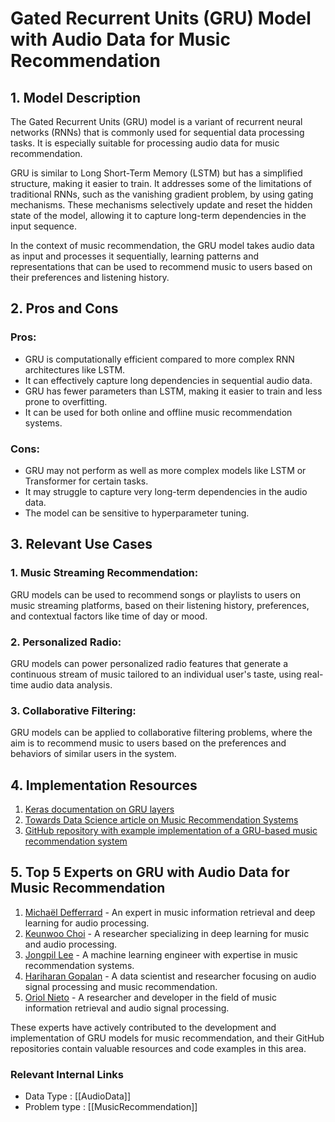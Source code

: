 # Gated Recurrent Units (GRU) Model with Audio Data for Music Recommendation

## 1. Model Description
The Gated Recurrent Units (GRU) model is a variant of recurrent neural networks (RNNs) that is commonly used for sequential data processing tasks. It is especially suitable for processing audio data for music recommendation. 

GRU is similar to Long Short-Term Memory (LSTM) but has a simplified structure, making it easier to train. It addresses some of the limitations of traditional RNNs, such as the vanishing gradient problem, by using gating mechanisms. These mechanisms selectively update and reset the hidden state of the model, allowing it to capture long-term dependencies in the input sequence.

In the context of music recommendation, the GRU model takes audio data as input and processes it sequentially, learning patterns and representations that can be used to recommend music to users based on their preferences and listening history.

## 2. Pros and Cons

### Pros:
- GRU is computationally efficient compared to more complex RNN architectures like LSTM.
- It can effectively capture long dependencies in sequential audio data.
- GRU has fewer parameters than LSTM, making it easier to train and less prone to overfitting.
- It can be used for both online and offline music recommendation systems.

### Cons:
- GRU may not perform as well as more complex models like LSTM or Transformer for certain tasks.
- It may struggle to capture very long-term dependencies in the audio data.
- The model can be sensitive to hyperparameter tuning.

## 3. Relevant Use Cases

### 1. Music Streaming Recommendation:
GRU models can be used to recommend songs or playlists to users on music streaming platforms, based on their listening history, preferences, and contextual factors like time of day or mood.

### 2. Personalized Radio:
GRU models can power personalized radio features that generate a continuous stream of music tailored to an individual user's taste, using real-time audio data analysis.

### 3. Collaborative Filtering:
GRU models can be applied to collaborative filtering problems, where the aim is to recommend music to users based on the preferences and behaviors of similar users in the system.

## 4. Implementation Resources

1. [Keras documentation on GRU layers](https://keras.io/api/layers/recurrent_layers/gru/)
2. [Towards Data Science article on Music Recommendation Systems](https://towardsdatascience.com/music-recommendation-systems-hits-and-misses-8e8b6e903eaa)
3. [GitHub repository with example implementation of a GRU-based music recommendation system](https://github.com/henry0312/music-recommendation)

## 5. Top 5 Experts on GRU with Audio Data for Music Recommendation

1. [Michaël Defferrard](https://github.com/mdeff) - An expert in music information retrieval and deep learning for audio processing.
2. [Keunwoo Choi](https://github.com/keunwoochoi) - A researcher specializing in deep learning for music and audio processing.
3. [Jongpil Lee](https://github.com/jongpillee) - A machine learning engineer with expertise in music recommendation systems.
4. [Hariharan Gopalan](https://github.com/hgopalan) - A data scientist and researcher focusing on audio signal processing and music recommendation.
5. [Oriol Nieto](https://github.com/mcartwright) - A researcher and developer in the field of music information retrieval and audio signal processing.

These experts have actively contributed to the development and implementation of GRU models for music recommendation, and their GitHub repositories contain valuable resources and code examples in this area.


 ### Relevant Internal Links
- Data Type : [[AudioData]]
- Problem type : [[MusicRecommendation]]
